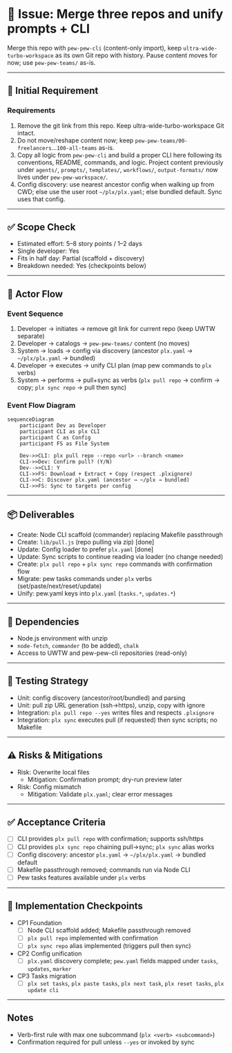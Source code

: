 # 🧩 Issue: Merge three repos and unify prompts + CLI

Merge this repo with `pew-pew-cli` (content-only import), keep `ultra-wide-turbo-workspace` as its own Git repo with history. Pause content moves for now; use `pew-pew-teams/` as-is.

---

## 📝 Initial Requirement

### Requirements
1. Remove the git link from this repo. Keep ultra-wide-turbo-workspace Git intact.
2. Do not move/reshape content now; keep `pew-pew-teams/00-freelancers`…`100-all-teams` as-is.
3. Copy all logic from `pew-pew-cli` and build a proper CLI here following its conventions, README, commands, and logic. Project content previously under `agents/`, `prompts/`, `templates/`, `workflows/`, `output-formats/` now lives under `pew-pew-workspace/`.
4. Config discovery: use nearest ancestor config when walking up from CWD; else use the user root `~/plx/plx.yaml`; else bundled default. Sync uses that config.

---

## ✅ Scope Check
- Estimated effort: 5–8 story points / 1–2 days
- Single developer: Yes
- Fits in half day: Partial (scaffold + discovery)
- Breakdown needed: Yes (checkpoints below)

---

## 🌊 Actor Flow

### Event Sequence
1. Developer → initiates → remove git link for current repo (keep UWTW separate)
2. Developer → catalogs → `pew-pew-teams/` content (no moves)
3. System → loads → config via discovery (ancestor `plx.yaml` → `~/plx/plx.yaml` → bundled)
4. Developer → executes → unify CLI plan (map pew commands to `plx` verbs)
5. System → performs → pull+sync as verbs (`plx pull repo` → confirm → copy; `plx sync repo` → pull then sync)

### Event Flow Diagram
```mermaid
sequenceDiagram
    participant Dev as Developer
    participant CLI as plx CLI
    participant C as Config
    participant FS as File System

    Dev->>CLI: plx pull repo --repo <url> --branch <name>
    CLI->>Dev: Confirm pull? (Y/N)
    Dev-->>CLI: Y
    CLI->>FS: Download + Extract + Copy (respect .plxignore)
    CLI->>C: Discover plx.yaml (ancestor → ~/plx → bundled)
    CLI->>FS: Sync to targets per config
```

---

## 📦 Deliverables
- Create: Node CLI scaffold (commander) replacing Makefile passthrough
- Create: `lib/pull.js` (repo pulling via zip) [done]
- Update: Config loader to prefer `plx.yaml` [done]
- Update: Sync scripts to continue reading via loader (no change needed)
- Create: `plx pull repo` + `plx sync repo` commands with confirmation flow
- Migrate: pew tasks commands under `plx` verbs (set/paste/next/reset/update)
- Unify: pew.yaml keys into `plx.yaml` (`tasks.*`, `updates.*`)

---

## 🔗 Dependencies
- Node.js environment with unzip
- `node-fetch`, `commander` (to be added), `chalk`
- Access to UWTW and pew-pew-cli repositories (read-only)

---

## 🧪 Testing Strategy
- Unit: config discovery (ancestor/root/bundled) and parsing
- Unit: pull zip URL generation (ssh→https), unzip, copy with ignore
- Integration: `plx pull repo --yes` writes files and respects `.plxignore`
- Integration: `plx sync` executes pull (if requested) then sync scripts; no Makefile

---

## ⚠️ Risks & Mitigations
- Risk: Overwrite local files
  - Mitigation: Confirmation prompt; dry-run preview later
- Risk: Config mismatch
  - Mitigation: Validate `plx.yaml`; clear error messages

---

## ✅ Acceptance Criteria
- [ ] CLI provides `plx pull repo` with confirmation; supports ssh/https
- [ ] CLI provides `plx sync repo` chaining pull→sync; `plx sync` alias works
- [ ] Config discovery: ancestor `plx.yaml` → `~/plx/plx.yaml` → bundled default
- [ ] Makefile passthrough removed; commands run via Node CLI
- [ ] Pew tasks features available under `plx` verbs

---

## 🎯 Implementation Checkpoints
- CP1 Foundation
  - [ ] Node CLI scaffold added; Makefile passthrough removed
  - [ ] `plx pull repo` implemented with confirmation
  - [ ] `plx sync repo` alias implemented (triggers pull then sync)
- CP2 Config unification
  - [ ] `plx.yaml` discovery complete; `pew.yaml` fields mapped under `tasks`, `updates`, `marker`
- CP3 Tasks migration
  - [ ] `plx set tasks`, `plx paste tasks`, `plx next task`, `plx reset tasks`, `plx update cli`

---

## Notes
- Verb-first rule with max one subcommand (`plx <verb> <subcommand>`)
- Confirmation required for pull unless `--yes` or invoked by sync
